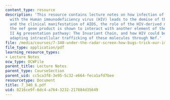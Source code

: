 ```yaml
---
content_type: resource
description: 'This resource contains lecture notes on how infection of CD4+ T cells
  with the Human immunodeficiency virus (HIV) leads to the demise of the immune system
  and the clinical manifestation of AIDS, the role of the HIV-derived nef gene, how
  the nef gene product is shown to interact with another element of the MHC class
  II Ag presentation pathway: The Invariant Chain, and how HIV could benefit from
  adapting intracellular trafficking of these molecules through Nef.'
file: /media/courses/7-340-under-the-radar-screen-how-bugs-trick-our-immune-defenses-spring-2007/8216ce9f6dc4a7643232217884d35649_7_340_6.pdf
file_type: application/pdf
learning_resource_types:
- Lecture Notes
ocw_type: OCWFile
parent_title: Lecture Notes
parent_type: CourseSection
parent_uid: cc5ca3f8-3e95-5c32-e664-feca1afd7bee
resourcetype: Document
title: 7_340_6.pdf
uid: 8216ce9f-6dc4-a764-3232-217884d35649
---
```

